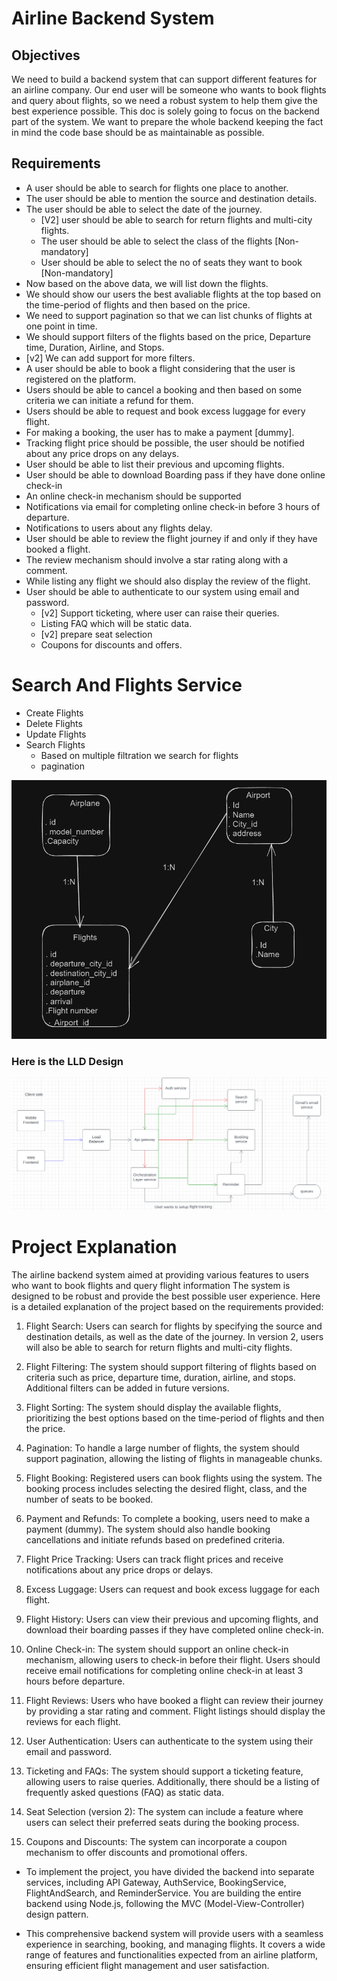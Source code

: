 # Airline Backend System

## Objectives

We need to build a backend system that can support different features for an airline company. Our end user will be someone who wants to book flights and query about flights, so we need a robust system to help them give the best experience possible. This doc is solely going to focus on the backend part of the system. We want to prepare the whole backend
keeping the fact in mind the code base should be as maintainable as possible.

## Requirements

- A user should be able to search for flights one place to another.
- The user should be able to mention the source and destination details.
- The user should be able to select the date of the journey.
  - [V2] user should be able to search for return flights and multi-city flights.
  - The user should be able to select the class of the flights [Non-mandatory]
  - User should be able to select the no of seats they want to book [Non-mandatory]
- Now based on the above data, we will list down the flights.
- We should show our users the best avaliable flights at the top based on the time-period of flights and then based on the price.
- We need to support pagination so that we can list chunks of flights at one point in time.
- We should support filters of the flights based on the price, Departure time, Duration, Airline, and Stops.
- [v2] We can add support for more filters.
- A user should be able to book a flight considering that the user is registered on the platform.
- Users should be able to cancel a booking and then based on some criteria we can initiate a refund for them.
- Users should be able to request and book excess luggage for every flight.
- For making a booking, the user has to make a payment [dummy].
- Tracking flight price should be possible, the user should be notified about any price drops on any delays.
- User should be able to list their previous and upcoming flights.
- User should be able to download Boarding pass if they have done online check-in
- An online check-in mechanism should be supported
- Notifications via email for completing online check-in before 3 hours of departure.
- Notifications to users about any flights delay.
- User should be able to review the flight journey if and only if they have booked a flight.
- The review mechanism should involve a star rating along with a comment.
- While listing any flight we should also display the review of the flight.
- User should be able to authenticate to our system using email and password.
  - [v2] Support ticketing, where user can raise their queries.
  - Listing FAQ which will be static data.
  - [v2] prepare seat selection
  - Coupons for discounts and offers.

# Search And Flights Service

- Create Flights
- Delete Flights
- Update Flights
- Search Flights
  - Based on multiple filtration we search for flights
  - pagination
  
![alt text](./airline_image.png)

### Here is the LLD Design

![HLD](./airline-image.png)

# **Project Explanation**

The airline backend system aimed at providing various features to users who want to book flights and query flight information The system is designed to be robust and provide the best possible user experience. Here is a detailed explanation of the project based on the requirements provided:

  1. Flight Search: Users can search for flights by specifying the source and destination details, as well as the date of the journey. In version 2, users will also be able to search for return flights and multi-city flights.

  2. Flight Filtering: The system should support filtering of flights based on criteria such as price, departure time, duration, airline, and stops. Additional filters can be added in future versions.

  3. Flight Sorting: The system should display the available flights, prioritizing the best options based on the time-period of flights and then the price.

  4. Pagination: To handle a large number of flights, the system should support pagination, allowing the listing of flights in manageable chunks.

  5. Flight Booking: Registered users can book flights using the system. The booking process includes selecting the desired flight, class, and the number of seats to be booked.

  6. Payment and Refunds: To complete a booking, users need to make a payment (dummy). The system should also handle booking cancellations and initiate refunds based on predefined criteria.

  7. Flight Price Tracking: Users can track flight prices and receive notifications about any price drops or delays.

  8. Excess Luggage: Users can request and book excess luggage for each flight.

  9. Flight History: Users can view their previous and upcoming flights, and download their boarding passes if they have completed online check-in.

  10. Online Check-in: The system should support an online check-in mechanism, allowing users to check-in before their flight. Users should receive email notifications for completing online check-in at least 3 hours before departure.

  11. Flight Reviews: Users who have booked a flight can review their journey by providing a star rating and comment. Flight listings should display the reviews for each flight.

  12. User Authentication: Users can authenticate to the system using their email and password.

  13. Ticketing and FAQs: The system should support a ticketing feature, allowing users to raise queries. Additionally, there should be a listing of frequently asked questions (FAQ) as static data.
  
  14. Seat Selection (version 2): The system can include a feature where users can select their preferred seats during the booking process.

  15. Coupons and Discounts: The system can incorporate a coupon mechanism to offer discounts and promotional offers.

 - To implement the project, you have divided the backend into separate services, including API Gateway, AuthService, BookingService, FlightAndSearch, and ReminderService. You are building the entire backend using Node.js, following the MVC (Model-View-Controller) design pattern.

 - This comprehensive backend system will provide users with a seamless experience in searching, booking, and managing flights. It covers a wide range of features and functionalities expected from an airline platform, ensuring efficient flight management and user satisfaction.